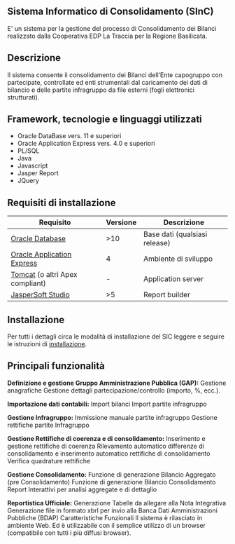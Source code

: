 ﻿

## Sistema Informatico di Consolidamento (SInC)
E' un sistema per la gestione del processo di Consolidamento dei Bilanci realizzato dalla Cooperativa EDP La Traccia per la Regione Basilicata.

## Descrizione
Il sistema consente il consolidamento dei Bilanci dell’Ente capogruppo con partecipate, controllate ed enti strumentali dal caricamento dei dati di bilancio e delle partite infragruppo da file esterni (fogli elettronici strutturati). 


## Framework, tecnologie e linguaggi utilizzati
 - Oracle DataBase vers. 11 e superiori
 - Oracle Application Express vers. 4.0 e superiori
 - PL/SQL
 - Java
 - Javascript
 - Jasper Report
 - JQuery

## Requisiti di installazione
|Requisito| Versione |Descrizione|
|-----------|-----------|---------|
| [Oracle Database](https://www.oracle.com/it/database/) | >10 |Base dati (qualsiasi release)
|[Oracle Application Express](https://apex.oracle.com/)|4|Ambiente di sviluppo
|[Tomcat](https://tomcat.apache.org) (o altri Apex compliant)|-|Application server 
|[JasperSoft Studio](https://community.jaspersoft.com)|>5|Report builder

## Installazione
Per tutti i dettagli circa le modalità di installazione del SIC leggere e seguire le istruzioni di [installazione](www.latraccia.it).

## Principali funzionalità

**Definizione e gestione Gruppo Amministrazione Pubblica (GAP):**
Gestione anagrafiche
Gestione dettagli partecipazione/controllo (importo, %, ecc.).

**Importazione dati contabili:**
Import bilanci
Import partite infragruppo 

**Gestione Infragruppo:**
Immissione manuale partite infragruppo
Gestione rettifiche partite Infragruppo

**Gestione Rettifiche di coerenza e di consolidamento:**
Inserimento e gestione rettifiche di coerenza
Rilevamento automatico differenze di consolidamento e inserimento automatico rettifiche di consolidamento
Verifica quadrature rettifiche

**Gestione Consolidamento:**
Funzione di generazione Bilancio Aggregato (pre Consolidamento)
Funzione di generazione Bilancio Consolidamento
Report Interattivi per analisi aggregate e di dettaglio

**Reportistica Ufficiale:**
Generazione Tabelle da allegare alla Nota Integrativa
Generazione file in formato xbrl per invio alla Banca Dati Amministrazioni Pubbliche (BDAP)
Caratteristiche Funzionali
Il sistema è rilasciato in ambiente Web. Ed è utilizzabile con il semplice utilizzo di un browser (compatibile con tutti i più diffusi browser).
